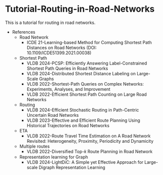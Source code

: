 # Tutorial-Routing-in-Road-Networks

This is a tutorial for routing in road networks.



- References
  - Road Network
    - ICDE 21-Learning-based Method for Computing Shortest Path Distances on Road Networks (DOI: 10.1109/ICDE51399.2021.00038)
  - Shortest Path
    - VLDB 2024-PCSP: Efficiently Answering Label-Constrained Shortest Path Queries in Road Networks
    - VLDB 2024-Distributed Shortest Distance Labeling on Large-Scale Graphs
    - VLDB 2022-Shortest-Path Queries on Complex Networks: Experiments, Analyses, and Improvement
    - VLDB 2022-Efficient Shortest Path Counting on Large Road Networks
  - Routing
    - VLDB 2024-Efficient Stochastic Routing in Path-Centric Uncertain Road Networks
    - VLDB 2023-Effective and Efficient Route Planning Using Historical Trajectories on Road Networks
  - ETA
    - VLDB 2022-Route Travel Time Estimation on A Road Network Revisited: Heterogeneity, Proximity, Periodicity and Dynamicity
  - Multiple routes
    - VLDB 2022-Diversified Top-𝑘 Route Planning in Road Network
  - Representation learning for Graph
    - VLDB 2024-LightDiC: A Simple yet Effective Approach for Large-scale Digraph Representation Learning